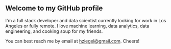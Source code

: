 ## Welcome to my GitHub profile

<!--
**hziegel/hziegel** is a ✨ _special_ ✨ repository because its `README.md` (this file) appears on your GitHub profile.

Here are some ideas to get you started:

- 🔭 I’m currently working on ...
- 🌱 I’m currently learning ...
- 👯 I’m looking to collaborate on ...
- 🤔 I’m looking for help with ...
- 💬 Ask me about ...
- 📫 How to reach me: ...
- 😄 Pronouns: ...
- ⚡ Fun fact: ...
-->

I'm a full stack developer and data scientist currently looking for work in Los Angeles or fully remote. I love machine learning, data analytics, data engineering, and cooking soup for my friends.

You can best reach me by email at hziegel@gmail.com. Cheers!
